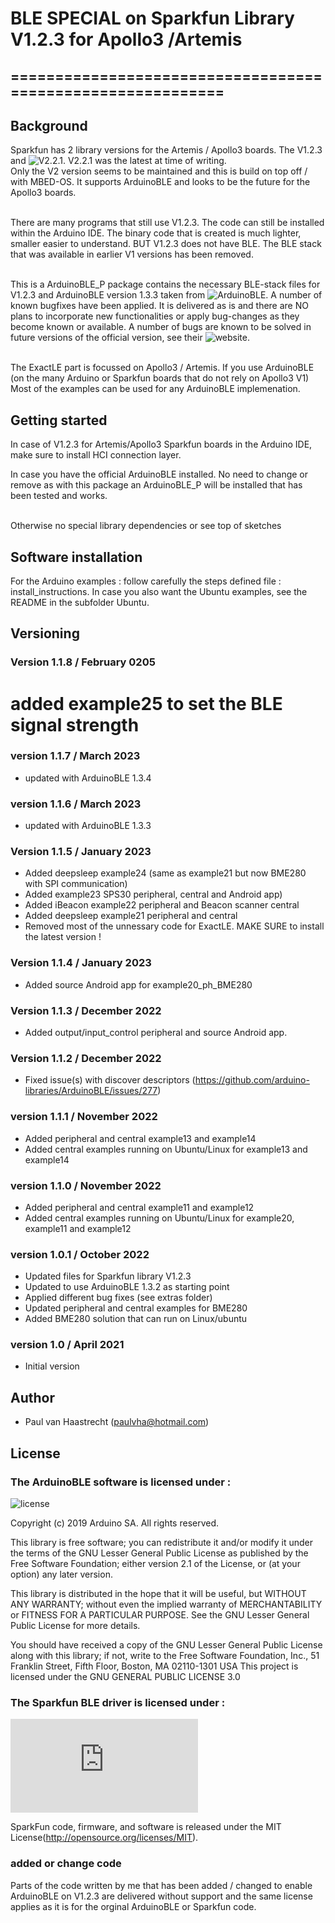 # BLE SPECIAL on Sparkfun Library V1.2.3 for Apollo3 /Artemis

## ===========================================================

## Background

Sparkfun has 2 library versions for the Artemis / Apollo3 boards.
The V1.2.3 and ![V2.2.1](https://github.com/sparkfun/Arduino_Apollo3). V2.2.1 was the latest at time of writing.
<br> Only the V2 version seems to be maintained and this is build on top off / with MBED-OS. It supports ArduinoBLE and
looks to be the future for the Apollo3 boards.

<br>There are many programs that still use V1.2.3. The code can still be installed within the Arduino IDE. The binary code that is created is much lighter, smaller easier to understand. BUT V1.2.3 does not have BLE. The BLE stack that was available in earlier V1 versions has been removed.

<br>This is a ArduinoBLE_P package contains the necessary BLE-stack files for V1.2.3 and ArduinoBLE version 1.3.3 taken from ![ArduinoBLE](https://github.com/arduino-libraries/ArduinoBLE).
A number of known bugfixes have been applied. It is delivered as is and there are NO plans to incorporate new functionalities or apply bug-changes as they become known or available. A number of bugs are known to be solved in future versions of the official version, see their ![website](https://github.com/arduino-libraries/ArduinoBLE/issues).

<br> The ExactLE part is focussed on Apollo3 / Artemis. If you use ArduinoBLE (on the many Arduino or Sparkfun boards that do not rely on Apollo3 V1)
Most of the examples can be used for any ArduinoBLE implemenation.

## Getting started
In case of V1.2.3 for Artemis/Apollo3 Sparkfun boards in the Arduino IDE, make sure to install HCI connection layer.

In case you have the official ArduinoBLE installed. No need to change or remove as with this package an ArduinoBLE_P will be installed that has been tested and works.

<br>Otherwise no special library dependencies or see top of sketches

## Software installation
For the Arduino examples : follow carefully the steps defined file : install_instructions.
In case you also want the Ubuntu examples, see the README in the subfolder Ubuntu.

## Versioning
### Version 1.1.8 / February 0205
 # added example25 to set the BLE signal strength
 
### version 1.1.7 / March 2023
 * updated with ArduinoBLE 1.3.4

### version 1.1.6 / March 2023
 * updated with ArduinoBLE 1.3.3

### Version 1.1.5 / January 2023
 * Added deepsleep example24 (same as example21 but now BME280 with SPI communication)
 * Added example23 SPS30 peripheral, central and Android app)
 * Added iBeacon example22 peripheral and Beacon scanner central
 * Added deepsleep example21 peripheral and central
 * Removed most of the unnessary code for ExactLE. MAKE SURE to install the latest version !

### Version 1.1.4 / January 2023
 * Added source Android app for example20_ph_BME280

### Version 1.1.3 / December 2022
 * Added output/input_control peripheral and source Android app.

### Version 1.1.2 / December 2022
 * Fixed issue(s) with discover descriptors (https://github.com/arduino-libraries/ArduinoBLE/issues/277)

### version 1.1.1 / November 2022
 * Added peripheral and central example13 and example14
 * Added central examples running on Ubuntu/Linux for example13 and example14

### version 1.1.0 / November 2022
 * Added peripheral and central example11 and example12
 * Added central examples running on Ubuntu/Linux for example20, example11 and example12

### version 1.0.1 / October 2022
 * Updated files for Sparkfun library V1.2.3
 * Updated to use ArduinoBLE 1.3.2 as starting point
 * Applied different bug fixes (see extras folder)
 * Updated peripheral and central examples for BME280
 * Added BME280 solution that can run on Linux/ubuntu

### version 1.0 / April 2021
 * Initial version

## Author
 * Paul van Haastrecht (paulvha@hotmail.com)

## License

### The ArduinoBLE software is licensed under :

![license](https://github.com/arduino-libraries/ArduinoBLE/blob/master/LICENSE)

Copyright (c) 2019 Arduino SA. All rights reserved.

This library is free software; you can redistribute it and/or
modify it under the terms of the GNU Lesser General Public
License as published by the Free Software Foundation; either
version 2.1 of the License, or (at your option) any later version.

This library is distributed in the hope that it will be useful,
but WITHOUT ANY WARRANTY; without even the implied warranty of
MERCHANTABILITY or FITNESS FOR A PARTICULAR PURPOSE.  See the GNU
Lesser General Public License for more details.

You should have received a copy of the GNU Lesser General Public
License along with this library; if not, write to the Free Software
Foundation, Inc., 51 Franklin Street, Fifth Floor, Boston, MA  02110-1301  USA
This project is licensed under the GNU GENERAL PUBLIC LICENSE 3.0

### The Sparkfun BLE driver is licensed under :
![license](https://github.com/sparkfun/Arduino_Apollo3/blob/master/docs/LICENSE.md)

SparkFun code, firmware, and software is released under the MIT License(http://opensource.org/licenses/MIT).

### added or change code
Parts of the code written by me that has been added / changed to enable ArduinoBLE on V1.2.3 are delivered without support and the same license applies as it is for the orginal ArduinoBLE or Sparkfun code.

